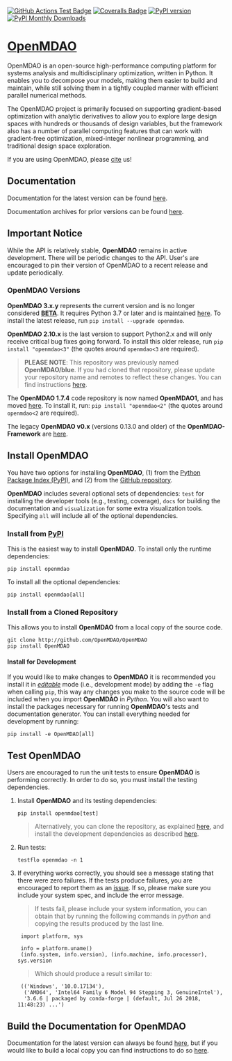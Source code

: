[![GitHub Actions Test Badge][17]][18]
[![Coveralls Badge][13]][14]
[![PyPI version][10]][11]
[![PyPI Monthly Downloads][12]][11]

# [OpenMDAO][0]

OpenMDAO is an open-source high-performance computing platform for
systems analysis and multidisciplinary optimization, written in Python.
It enables you to decompose your models, making them easier to build and
maintain, while still solving them in a tightly coupled manner with
efficient parallel numerical methods.

The OpenMDAO project is primarily focused on supporting gradient-based
optimization with analytic derivatives to allow you to explore large
design spaces with hundreds or thousands of design variables, but the
framework also has a number of parallel computing features that can
work with gradient-free optimization, mixed-integer nonlinear
programming, and traditional design space exploration.

If you are using OpenMDAO, please [cite](other/citing.ipynb) us!

## Documentation

Documentation for the latest version can be found [here][2].

Documentation archives for prior versions can be found [here][3].

## Important Notice

While the API is relatively stable, **OpenMDAO** remains in active development.
There will be periodic changes to the API.
User's are encouraged to pin their version of OpenMDAO to a recent release and
update periodically.

### OpenMDAO Versions

**OpenMDAO 3.x.y** represents the current version and is no longer
considered **[BETA][15]**.  It requires Python 3.7 or later and is
maintained [here][4].
To install the latest release, run `pip install --upgrade openmdao`.

**OpenMDAO 2.10.x** is the last version to support Python2.x and will
only receive critical bug fixes going forward.
To install this older release, run `pip install "openmdao<3"`
(the quotes around `openmdao<3` are required).

> **PLEASE NOTE**: This repository was previously named **OpenMDAO/blue**.
If you had cloned that repository, please update your repository name and
remotes to reflect these changes. You can find instructions [here][8].

The **OpenMDAO 1.7.4** code repository is now named **OpenMDAO1**, and has moved
[here][5]. To install it, run: `pip install "openmdao<2"`
(the quotes around `openmdao<2` are required).

The legacy **OpenMDAO v0.x** (versions 0.13.0 and older) of the
**OpenMDAO-Framework** are [here][6].

## Install OpenMDAO

You have two options for installing **OpenMDAO**, (1) from the
[Python Package Index (PyPI)][1], and (2) from the [GitHub repository][4].

**OpenMDAO** includes several optional sets of dependencies:
`test` for installing the developer tools (e.g., testing, coverage),
`docs` for building the documentation and
`visualization` for some extra visualization tools.
Specifying `all` will include all of the optional dependencies.

### Install from [PyPI][1]

This is the easiest way to install **OpenMDAO**. To install only the runtime
dependencies:

    pip install openmdao

To install all the optional dependencies:

    pip install openmdao[all]

### Install from a Cloned Repository

This allows you to install **OpenMDAO** from a local copy of the source code.

    git clone http://github.com/OpenMDAO/OpenMDAO
    pip install OpenMDAO

#### Install for Development

If you would like to make changes to **OpenMDAO** it is recommended you
install it in *[editable][16]* mode (i.e., development mode) by adding the `-e`
flag when calling `pip`, this way any changes you make to the source code will
be included when you import **OpenMDAO** in *Python*. You will also want to
install the packages necessary for running **OpenMDAO**'s tests and documentation
generator.  You can install everything needed for development by running:

    pip install -e OpenMDAO[all]

## Test OpenMDAO

Users are encouraged to run the unit tests to ensure **OpenMDAO** is performing
correctly.  In order to do so, you must install the testing dependencies.

1. Install **OpenMDAO** and its testing dependencies:

    `pip install openmdao[test]`

    > Alternatively, you can clone the repository, as explained
    [here](#install-from-a-cloned-repository), and install the development
    dependencies as described [here](#install-the-developer-dependencies).

2. Run tests:

    `testflo openmdao -n 1`

3. If everything works correctly, you should see a message stating that there
were zero failures.  If the tests produce failures, you are encouraged to report
them as an [issue][7].  If so, please make sure you include your system spec,
and include the error message.

    > If tests fail, please include your system information, you can obtain
    that by running the following commands in *python* and copying the results
    produced by the last line.

        import platform, sys

        info = platform.uname()
        (info.system, info.version), (info.machine, info.processor), sys.version

    > Which should produce a result similar to:

        (('Windows', '10.0.17134'),
         ('AMD64', 'Intel64 Family 6 Model 94 Stepping 3, GenuineIntel'),
         '3.6.6 | packaged by conda-forge | (default, Jul 26 2018, 11:48:23) ...')

## Build the Documentation for OpenMDAO

Documentation for the latest version can always be found [here][2], but if you would like to build a local copy you can find instructions to do so [here][19].

[0]: http://openmdao.org/ "OpenMDAO"
[1]: https://pypi.org/project/openmdao/ "OpenMDAO @PyPI"

[2]: http://openmdao.org/newdocs/versions/latest "Latest Docs"
[3]: http://openmdao.org/docs "Archived Docs"

[4]: https://github.com/OpenMDAO/OpenMDAO "OpenMDAO Git Repo"
[5]: https://github.com/OpenMDAO/OpenMDAO1 "OpenMDAO 1.x Git Repo"
[6]: https://github.com/OpenMDAO/OpenMDAO-Framework "OpenMDAO Framework Git Repo"

[7]: https://github.com/OpenMDAO/OpenMDAO/issues/new "Make New OpenMDAO Issue"

[8]: https://help.github.com/articles/changing-a-remote-s-url/ "Update Git Remote URL"

[10]: https://badge.fury.io/py/openmdao.svg "PyPI Version"
[11]: https://badge.fury.io/py/openmdao "OpenMDAO @PyPI"

[12]: https://img.shields.io/pypi/dm/openmdao "PyPI Monthly Downloads"

[13]: https://coveralls.io/repos/github/OpenMDAO/OpenMDAO/badge.svg?branch=master "Coverage Badge"
[14]: https://coveralls.io/github/OpenMDAO/OpenMDAO?branch=master "OpenMDAO @Coveralls"

[15]: https://en.wikipedia.org/wiki/Software_release_life_cycle#Beta "Wikipedia Beta"

[16]: https://setuptools.readthedocs.io/en/latest/setuptools.html#development-mode "Pip Editable Mode"

[17]: https://github.com/OpenMDAO/OpenMDAO/actions/workflows/openmdao_test_workflow.yml/badge.svg "Github Actions Badge"
[18]: https://github.com/OpenMDAO/OpenMDAO/actions "Github Actions"

[19]: http://openmdao.org/newdocs/versions/latest/other_useful_docs/developer_docs/doc_build.html
